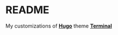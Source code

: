 # README
My customizations of [**Hugo**](https://gohugo.io/) theme [**Terminal**](https://github.com/panr/hugo-theme-terminal)